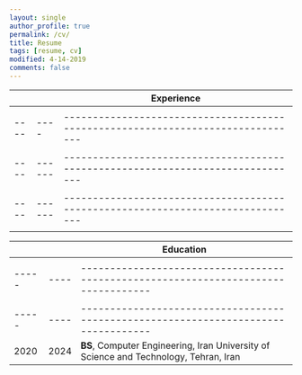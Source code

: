 ```yaml
---
layout: single
author_profile: true
permalink: /cv/
title: Resume
tags: [resume, cv]
modified: 4-14-2019
comments: false
---
```



|    |    | **Experience**                                                                |
|----|----|-------------------------------------------------------------------------------|
|    |    |                                                                               |
|----|----|-------------------------------------------------------------------------------|
|    |    |                                                                               |
|----|------|-------------------------------------------------------------------------------|
|    |      |                                                                               |
|----|------|-------------------------------------------------------------------------------|
|    |      |                                                                               |



|     |    |**Education**                                                               |
|-----|----|----------------------------------------------------------------------------------|
|     |    |                                                                                  |
|-----|----|----------------------------------------------------------------------------------|
|     |    |                                                                                  |
|-----|----|----------------------------------------------------------------------------------|
|2020 |2024| **BS**, Computer Engineering, Iran University of Science and Technology, Tehran, Iran               |
